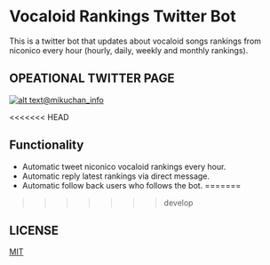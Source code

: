 # Vocaloid Rankings Twitter Bot 
This is a twitter bot that updates about vocaloid songs rankings from niconico every hour (hourly, daily, weekly and monthly rankings).

## OPEATIONAL TWITTER PAGE
[![alt text](https://i.imgur.com/1JiADWG.png "@mikuchan_info")](https://twitter.com/mikuchan_info)[@mikuchan_info](https://twitter.com/mikuchan_info)

<<<<<<< HEAD
## Functionality
- Automatic tweet niconico vocaloid rankings every hour.
- Automatic reply latest rankings via direct message.
- Automatic follow back users who follows the bot.
=======
>>>>>>> develop

## LICENSE
[MIT](https://github.com/ilPikachu/vocaloid-rankings-twitter-bot/blob/master/LICENSE)